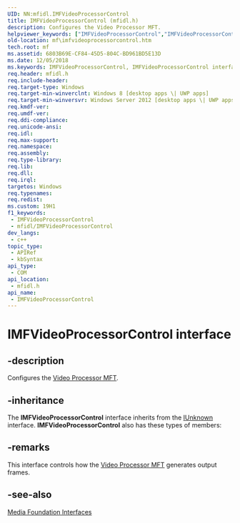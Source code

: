 ```yaml
---
UID: NN:mfidl.IMFVideoProcessorControl
title: IMFVideoProcessorControl (mfidl.h)
description: Configures the Video Processor MFT.
helpviewer_keywords: ["IMFVideoProcessorControl","IMFVideoProcessorControl interface [Media Foundation]","IMFVideoProcessorControl interface [Media Foundation]","described","mf.imfvideoprocessorcontrol","mfidl/IMFVideoProcessorControl"]
old-location: mf\imfvideoprocessorcontrol.htm
tech.root: mf
ms.assetid: 6803B69E-CF84-45D5-804C-BD961BD5E13D
ms.date: 12/05/2018
ms.keywords: IMFVideoProcessorControl, IMFVideoProcessorControl interface [Media Foundation], IMFVideoProcessorControl interface [Media Foundation],described, mf.imfvideoprocessorcontrol, mfidl/IMFVideoProcessorControl
req.header: mfidl.h
req.include-header: 
req.target-type: Windows
req.target-min-winverclnt: Windows 8 [desktop apps \| UWP apps]
req.target-min-winversvr: Windows Server 2012 [desktop apps \| UWP apps]
req.kmdf-ver: 
req.umdf-ver: 
req.ddi-compliance: 
req.unicode-ansi: 
req.idl: 
req.max-support: 
req.namespace: 
req.assembly: 
req.type-library: 
req.lib: 
req.dll: 
req.irql: 
targetos: Windows
req.typenames: 
req.redist: 
ms.custom: 19H1
f1_keywords:
 - IMFVideoProcessorControl
 - mfidl/IMFVideoProcessorControl
dev_langs:
 - c++
topic_type:
 - APIRef
 - kbSyntax
api_type:
 - COM
api_location:
 - mfidl.h
api_name:
 - IMFVideoProcessorControl
---
```


# IMFVideoProcessorControl interface


## -description

Configures the <a href="/windows/desktop/medfound/video-processor-mft">Video Processor MFT</a>.

## -inheritance

The <b>IMFVideoProcessorControl</b> interface inherits from the <a href="/windows/desktop/api/unknwn/nn-unknwn-iunknown">IUnknown</a> interface. <b>IMFVideoProcessorControl</b> also has these types of members:

## -remarks

This interface controls how the <a href="/windows/desktop/medfound/video-processor-mft">Video Processor MFT</a> generates output frames.

## -see-also

<a href="/windows/desktop/medfound/media-foundation-interfaces">Media Foundation Interfaces</a>
